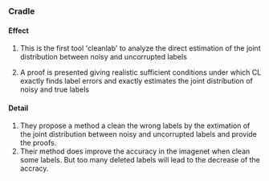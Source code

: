 ### Cradle

#### Effect

1. This is the first tool 'cleanlab' to analyze the direct estimation of the joint
distribution between noisy and uncorrupted labels

2. A proof is presented giving realistic sufficient conditions
under which CL exactly finds label errors and exactly estimates the joint distribution of
noisy and true labels


#### Detail

1. They propose a method a clean the wrong labels by the extimation of the joint distribution between noisy and uncorrupted labels and provide the proofs.
2. Their method does improve the accuracy in the imagenet when clean some labels. But too many deleted labels will lead to the decrease of the accracy.
 